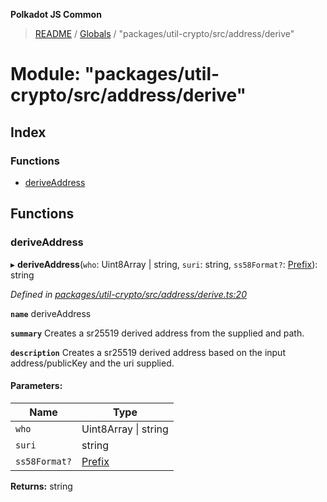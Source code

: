 **Polkadot JS Common**

> [README](../README.md) / [Globals](../globals.md) / "packages/util-crypto/src/address/derive"

# Module: "packages/util-crypto/src/address/derive"

## Index

### Functions

* [deriveAddress](_packages_util_crypto_src_address_derive_.md#deriveaddress)

## Functions

### deriveAddress

▸ **deriveAddress**(`who`: Uint8Array \| string, `suri`: string, `ss58Format?`: [Prefix](_packages_util_crypto_src_address_types_.md#prefix)): string

*Defined in [packages/util-crypto/src/address/derive.ts:20](https://github.com/polkadot-js/common/blob/dd1220ac/packages/util-crypto/src/address/derive.ts#L20)*

**`name`** deriveAddress

**`summary`** Creates a sr25519 derived address from the supplied and path.

**`description`** 
Creates a sr25519 derived address based on the input address/publicKey and the uri supplied.

#### Parameters:

Name | Type |
------ | ------ |
`who` | Uint8Array \| string |
`suri` | string |
`ss58Format?` | [Prefix](_packages_util_crypto_src_address_types_.md#prefix) |

**Returns:** string
